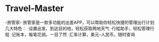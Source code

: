 # Travel-Master
-旅管家- 旅管家是一款多功能的出差APP，可以帮助你轻松快捷的管理出行计划 几大特色： ·设置出发、到达目的地，轻松获取两地天气 ·行程助手，轻松管理行程 ·记账本，每笔花销，一目了然 ·汇率计算，美元-人民币，随时查询
